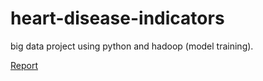 # heart-disease-indicators
big data project using python and hadoop (model training).

[Report](https://docs.google.com/document/d/1-4H6E-3-O1hG-ZjtO9bsfnMif_0W1zXAxAEqzG5Uk7Y/edit?usp=sharing)
